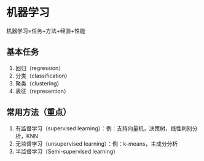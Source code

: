# 机器学习
机器学习=任务+方法+经验+性能

## 基本任务
1. 回归（regression）
2. 分类（classification）
3. 聚类（clustering）
4. 表征（represention）

## 常用方法（重点）
1. 有监督学习（supervised learning）：例：支持向量机，决策树，线性判别分析，KNN
2. 无监督学习（unsupervised learning）：例：k-means，主成分分析
3. 半监督学习（Semi-supervised learning）

##

